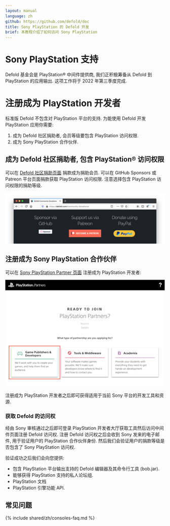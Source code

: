 ```yaml
---
layout: manual
language: zh
github: https://github.com/defold/doc
title: Sony PlayStation 的 Defold 开发
brief: 本教程介绍了如何访问 Sony PlayStation
---
```


# Sony PlayStation 支持

Defold 基金会是 PlayStation® 中间件提供商, 我们正积极筹备从 Defold 到 PlayStation 的应用输出. 这项工作将于 2022 年第三季度完成.


# 注册成为 PlayStation 开发者

标准版 Defold 不包含对 PlayStation 平台的支持. 为能使用 Defold 开发 PlayStation 应用你需要:

1. 成为 Defold 社区捐助者, 会员等级要包含 PlayStation 访问权限.
2. 成为 Sony PlayStation 合作伙伴.


## 成为 Defold 社区捐助者, 包含 PlayStation® 访问权限

可以在 [Defold 社区捐助页面](/community-donations/) 捐款成为捐助会员. 可以在 GitHub Sponsors 或 Patreon 平台页面捐款获取 PlayStation 访问权限. 注意选择包含 PlayStation 访问权限的捐助等级.

![](/manuals/images/nintendo-switch/register-defold.png)

## 注册成为 Sony PlayStation 合作伙伴

可以在 [Sony PlayStation Partner 页面](https://register.playstation.net/) 注册成为 PlayStation 开发者:

![](/manuals/images/sony-playstation/sony-playstation-partner.png)

注册成为 PlayStation 开发者之后即可获得适用于当前 Sony 平台的开发工具和资源.


### 获取 Defold 的访问权

经由 Sony 审核通过之后即可登录 PlayStation 开发者大厅获取工具然后访问中间件页面注册 Defold 访问权. 注册 Defold 访问权之后会收到 Sony 发来的电子邮件, 用于验证用户的 PlayStation 合作伙伴身份. 然后我们会验证用户的捐款等级是否包含了 Sony PlayStation 访问权.

验证成功之后我们会向您提供:

* 包含 PlayStation 平台输出支持的 Defold 编辑器及其命令行工具 (bob.jar).
* 能够获得 PlayStation 支持的私人论坛组.
* PlayStation 文档
* PlayStation 引擎功能 API.


## 常见问题
{% include shared/zh/consoles-faq.md %}